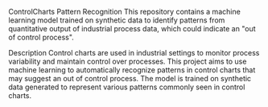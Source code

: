ControlCharts Pattern Recognition
This repository contains a machine learning model trained on synthetic data to identify patterns from quantitative output of industrial process data, which could indicate an "out of control process".

Description
Control charts are used in industrial settings to monitor process variability and maintain control over processes. This project aims to use machine learning to automatically recognize patterns in control charts that may suggest an out of control process. The model is trained on synthetic data generated to represent various patterns commonly seen in control charts.

